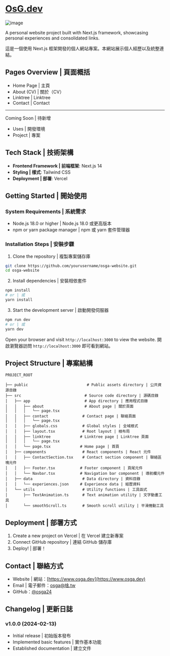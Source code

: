 # [OsG.dev](https://osga.dev)

![image](https://github.com/user-attachments/assets/bc5232d4-d8f7-4a44-9a39-c3c460b77489)


A personal website project built with Next.js framework, showcasing personal experiences and consolidated links.

這是一個使用 Next.js 框架開發的個人網站專案。本網站展示個人經歷以及統整連結。

## Pages Overview | 頁面概括

- Home Page | 主頁
- About (CV) | 關於（CV）
- Linktree | Linktree
- Contact | Contact
---
Coming Soon | 待新增
- Uses | 開發環境
- Project | 專案

## Tech Stack | 技術架構

- **Frontend Framework | 前端框架**: Next.js 14
- **Styling | 樣式**: Tailwind CSS
- **Deployment | 部署**: Vercel

## Getting Started | 開始使用

### System Requirements | 系統需求

- Node.js 18.0 or higher | Node.js 18.0 或更高版本
- npm or yarn package manager | npm 或 yarn 套件管理器

### Installation Steps | 安裝步驟

1. Clone the repository | 複製專案儲存庫
```bash
git clone https://github.com/yourusername/osga-website.git
cd osga-website
```

2. Install dependencies | 安裝相依套件
```bash
npm install
# or | 或
yarn install
```

3. Start the development server | 啟動開發伺服器
```bash
npm run dev
# or | 或
yarn dev
```

Open your browser and visit `http://localhost:3000` to view the website.
開啟瀏覽器訪問 `http://localhost:3000` 即可看到網站。

## Project Structure | 專案結構

```
PROJECT_ROOT

├── public                          # Public assets directory | 公共資源目錄
├── src                            # Source code directory | 源碼目錄
│   ├── app                        # App directory | 應用程式目錄
│   │   ├── about                  # About page | 關於頁面
│   │   │   └── page.tsx
│   │   ├── contact               # Contact page | 聯絡頁面
│   │   │   └── page.tsx
│   │   ├── globals.css           # Global styles | 全域樣式
│   │   ├── layout.tsx            # Root layout | 根布局
│   │   ├── linktree             # Linktree page | Linktree 頁面
│   │   │   └── page.tsx
│   │   └── page.tsx             # Home page | 首頁
│   ├── components                # React components | React 元件
│   │   ├── ContactSection.tsx    # Contact section component | 聯絡區塊元件
│   │   ├── Footer.tsx           # Footer component | 頁尾元件
│   │   └── Navbar.tsx           # Navigation bar component | 導航欄元件
│   ├── data                      # Data directory | 資料目錄
│   │   └── experiences.json     # Experience data | 經歷資料
│   └── utils                     # Utility functions | 工具函式
│       ├── TextAnimation.ts      # Text animation utility | 文字動畫工具
│       └── smoothScroll.ts       # Smooth scroll utility | 平滑捲動工具
```

## Deployment | 部署方式

1. Create a new project on Vercel | 在 Vercel 建立新專案
2. Connect GitHub repository | 連結 GitHub 儲存庫
3. Deploy! | 部署！

## Contact | 聯絡方式

- Website | 網站：[https://www.osga.dev](https://www.osga.dev)
- Email | 電子郵件：osga@啥.tw
- GitHub：[@osga24](https://github.com/osga24)

## Changelog | 更新日誌

### v1.0.0 (2024-02-13)
- Initial release | 初始版本發布
- Implemented basic features | 實作基本功能
- Established documentation | 建立文件
